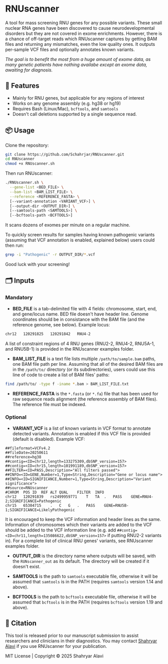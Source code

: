 # RNUscanner
A tool for mass screening RNU genes for any possible variants. These small nuclear RNA genes have been discovered to cause neurodevelopmental disorders but they are not covered in exome enrichments. However, there is a chance of off-target reads which RNUscanner captures by getting BAM files and returning any mismatches, even the low quality ones. It outputs per-sample VCF files and optionally annotates known variants.

*The goal is to benefit the most from a huge amount of exome data, as many genetic patients have nothing availabe except an exome data, awaiting for diagnosis.*

## 🔧 Features
- Mainly for RNU genes, but applicable for any regions of interest
- Works on any genome assembly (e.g. hg38 or hg19)
- Requires Bash (Linux/Mac), `bcftools`, and `samtools`
- Doesn't call deletions supported by a single sequence read.

## 📦 Usage
Clone the repository:

```bash
git clone https://github.com/Schahrjar/RNUscanner.git
cd RNUscanner
chmod +x RNUscanner.sh
```
Then run RNUscanner:
```bash
./RNUscanner.sh \
  --gene-list <BED_FILE> \
  --bam-list <BAM_LIST_FILE> \
  --reference <REFERENCE_FASTA> \
  [--variant-annotation <VARIANT_VCF>] \
  [--output-dir <OUTPUT_DIR>] \
  [--samtools-path <SAMTOOLS>] \
  [--bcftools-path <BCFTOOLS>]
```
It scans dozens of exomes per minute on a regular machine.

To quickly screen results for samples having known pathogenic variants (assuming that VCF annotation is enabled, explained below) users could then run:

```bash
grep -i "Pathogenic" -r OUTPUT_DIR/*.vcf
```

Good luck with your screening!

## 🗂️ Inputs
### Mandatory
* **BED_FILE**
is a tab-delimited file with 4 fields: chromosome, start, end, and gene/locus name. BED file doesn't have header line. Genome coordinates should be in consistance with the BAM file (and the reference genome, see below). Example locus:
```txt
chr12	120291825	120291842	RNU4-2
```
A list of constraint regions of 4 RNU genes (RNU2-2, RNU4-2, RNU5A-1, and RNU5B-1) is provided in the RNUscanner examples folder.

* **BAM_LIST_FILE**
is a text file lists multiple `/path/to/sample.bam` paths, one BAM file path per line. Assuming that all of the desired BAM files are in the `/path/to/` directory (or its subdirectories), users could use this line of code to create a list of BAM files' paths:
```bash
find /path/to/ -type f -iname *.bam > BAM_LIST_FILE.txt
```

* **REFERENCE_FASTA**
is the `*.fasta` (or `*.fa`) file that has been used for raw sequence reads alignment (the reference assembly of BAM files). The reference file must be indexed.

### Optional
* **VARIANT_VCF**
is a list of known variants in VCF format to annotate detected variants. Annotation is enabled if this VCF file is provided (default is disabled). Example VCF:
```vcf
##fileformat=VCFv4.2
##fileDate=20250611
##reference=hg38
##contig=<ID=chr12,length=133275309,dbSNP_version=157>
##contig=<ID=chr15,length=101991189,dbSNP_version=157>
##FILTER=<ID=PASS,Description="All filters passed">
##INFO=<ID=GENE,Number=1,Type=String,Description="Gene or locus name">
##INFO=<ID=SIGNIFICANCE,Number=1,Type=String,Description="Variant significance">
##source=RNUscanner
#CHROM	POS	ID	REF	ALT	QUAL	FILTER	INFO
chr12	120291839	rs2499959771	T	TA	.	PASS	GENE=RNU4-2;SIGNIFICANCE=Pathogenic
chr15	65304715	.	C	G	.	PASS	GENE=RNU5B-1;SIGNIFICANCE=LikelyPathogenic
```
It is encouraged to keep the VCF information and header lines as the same. Information of chromosomes which their variants are added to the VCF should be added to the VCF information line (e.g. add `##contig=<ID=chr11,length=135086622,dbSNP_version=157>` if putting RNU2-2 variants in). For a complete list of clinical RNU genes' variants, see RNUscanner examples folder.

* **OUTPUT_DIR**
is the directory name where outputs will be saved, with the `RUNscanner_out` as its default. The directory will be created if it doesn't exist.

* **SAMTOOLS**
is the path to `samtools` executable file, otherwise it will be assumed that `samtools` is in the PATH (requires `samtools` version 1.14 and above).

* **BCFTOOLS**
is the path to `bcftools` executable file, otherwise it will be assumed that `bcftools` is in the PATH (requires `bcftools` version 1.19 and above).

## 📜 Citation

This tool is released prior to our manuscript submission to assist researchers and clinicians in their diagnostics. You may contact [Shahryar Alavi](https://schahrjar.github.io/) if you use RNUscanner for your publication.

MIT License | Copyright &copy; 2025 Shahryar Alavi
